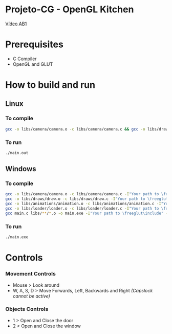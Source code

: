 # Projeto-CG - OpenGL Kitchen

[Vídeo AB1](https://youtu.be/iyVwzpTRPTk)

# Prerequisites

* C Compiler
* OpenGL and GLUT

# How to build and run

## Linux

### To compile
```bash
gcc -o libs/camera/camera.o -c libs/camera/camera.c && gcc -o libs/draws/draw.o -c libs/draws/draw.c && gcc -o libs/animations/animation.o -c libs/animations/animation.c && gcc -o libs/loader/loader.o -c libs/loader/loader.c && gcc main.c libs/**/*.o -o main.out -lglut -lGL -lGLU -lm
```

### To run
```bash
./main.out
```


## Windows

### To compile
```bash
gcc -o libs/camera/camera.o -c libs/camera/camera.c -I"Your path to \freeglut\include" -L"Your path to \freeglut\lib" -lfreeglut -lopengl32 -lglu32 -lm;
gcc -o libs/draws/draw.o -c libs/draws/draw.c -I"Your path to \freeglut\include" -L"Your path to \freeglut\lib" -lfreeglut -lopengl32 -lglu32 -lm;
gcc -o libs/animations/animation.o -c libs/animations/animation.c -I"Your path to \freeglut\include" -L"Your path to \freeglut\lib" -lfreeglut -lopengl32 -lglu32 -lm;
gcc -o libs/loader/loader.o -c libs/loader/loader.c -I"Your path to \freeglut\include" -L"Your path to \freeglut\lib" -lfreeglut -lopengl32 -lglu32 -lm;
gcc main.c libs/**/*.o -o main.exe -I"Your path to \freeglut\include" -L"Your path to \freeglut\lib" -lfreeglut -lopengl32 -lglu32 -lm
```

### To run
```bash
./main.exe
```

# Controls

### Movement Controls

- Mouse > Look around
- W, A, S, D > Move Forwards, Left, Backwards and Right _(Capslock cannot be active)_

###  Objects Controls

- 1 > Open and Close the door
- 2 > Open and Close the window